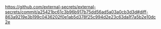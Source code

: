 https://github.com/external-secrets/external-secrets/commit/a25421bc61c3b96b917b75dd56ad5a03a0cb3d3d#diff-863a9219e3b199c0436202f0e1ab5d378f25c994d2e23c63da1f7a5b2e10dc2e
